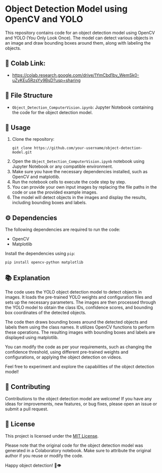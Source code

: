 # Object Detection Model using OpenCV and YOLO

This repository contains code for an object detection model using OpenCV and YOLO (You Only Look Once). The model can detect various objects in an image and draw bounding boxes around them, along with labeling the objects.

## 🔗 Colab Link:
- https://colab.research.google.com/drive/1YmCbd1bv_WemSk0-uZyKEu5RzsYy9BsD?usp=sharing

## 📁 File Structure
- `Object_Detection_ComputerVision.ipynb`: Jupyter Notebook containing the code for the object detection model.

## 🚀 Usage
1. Clone the repository:
   ```
   git clone https://github.com/your-username/object-detection-model.git
   ```
2. Open the `Object_Detection_ComputerVision.ipynb` notebook using Jupyter Notebook or any compatible environment.
3. Make sure you have the necessary dependencies installed, such as OpenCV and matplotlib.
4. Run the notebook cells to execute the code step by step.
5. You can provide your own input images by replacing the file paths in the code or use the provided example images.
6. The model will detect objects in the images and display the results, including bounding boxes and labels.

## ⚙️ Dependencies
The following dependencies are required to run the code:
- OpenCV
- Matplotlib

Install the dependencies using `pip`:
```
pip install opencv-python matplotlib
```

## 📚 Explanation
The code uses the YOLO object detection model to detect objects in images. It loads the pre-trained YOLO weights and configuration files and sets up the necessary parameters. The images are then processed through the YOLO model to obtain the class IDs, confidence scores, and bounding box coordinates of the detected objects.

The code then draws bounding boxes around the detected objects and labels them using the class names. It utilizes OpenCV functions to perform these operations. The resulting images with bounding boxes and labels are displayed using matplotlib.

You can modify the code as per your requirements, such as changing the confidence threshold, using different pre-trained weights and configurations, or applying the object detection on videos.

Feel free to experiment and explore the capabilities of the object detection model!

## 🤝 Contributing
Contributions to the object detection model are welcome! If you have any ideas for improvements, new features, or bug fixes, please open an issue or submit a pull request.

## 📃 License
This project is licensed under the [MIT License](LICENSE).

Please note that the original code for the object detection model was generated in a Colaboratory notebook. Make sure to attribute the original author if you reuse or modify the code.

Happy object detection! 🚀👁️
